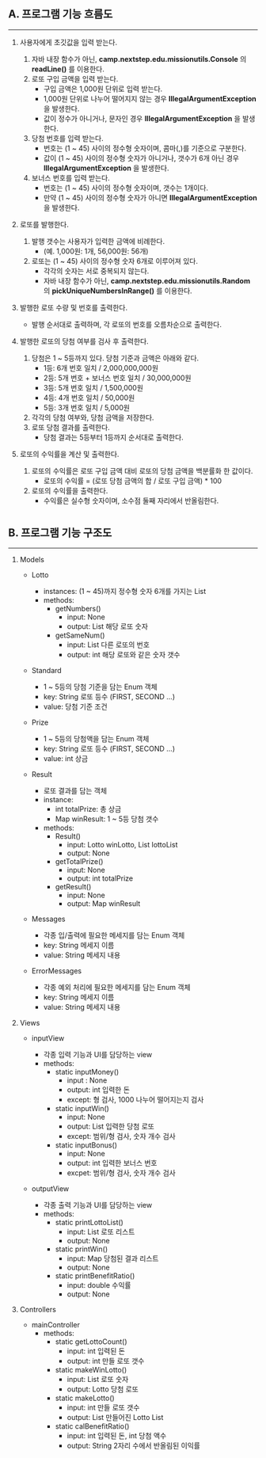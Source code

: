 ## A. 프로그램 기능 흐름도
<hr>

1. 사용자에게 초깃값을 입력 받는다. 
   1. 자바 내장 함수가 아닌, __camp.nextstep.edu.missionutils.Console__ 의 __readLine()__ 를 이용한다.
   2. 로또 구입 금액을 입력 받는다.
      * 구입 금액은 1,000원 단위로 입력 받는다.
      * 1,000원 단위로 나누어 떨어지지 않는 경우 __IllegalArgumentException__ 을 발생한다.
      * 값이 정수가 아니거나, 문자인 경우 __IllegalArgumentException__ 을 발생한다.
   3. 당첨 번호를 입력 받는다.
      * 번호는 (1 ~ 45) 사이의 정수형 숫자이며, 콤마(,)를 기준으로 구분한다.
      * 값이 (1 ~ 45) 사이의 정수형 숫자가 아니거나, 갯수가 6개 아닌 경우 __IllegalArgumentException__ 을 발생한다.
   4. 보너스 번호를 입력 받는다.
      * 번호는 (1 ~ 45) 사이의 정수형 숫자이며, 갯수는 1개이다.
      * 만약 (1 ~ 45) 사이의 정수형 숫자가 아니면 __IllegalArgumentException__ 을 발생한다.


2. 로또를 발행한다.
   1. 발행 갯수는 사용자가 입력한 금액에 비례한다.
      * (예. 1,000원: 1개, 56,000원: 56개)
   2. 로또는 (1 ~ 45) 사이의 정수형 숫자 6개로 이루어져 있다.
      * 각각의 숫자는 서로 중복되지 않는다.
      * 자바 내장 함수가 아닌, __camp.nextstep.edu.missionutils.Random__ 의 __pickUniqueNumbersInRange()__ 를 이용한다.


3. 발행한 로또 수량 및 번호를 출력한다.
   * 발행 순서대로 출력하며, 각 로또의 번호를 오름차순으로 출력한다.


4. 발행한 로또의 당첨 여부를 검사 후 출력한다.
   1. 당첨은 1 ~ 5등까지 있다. 당첨 기준과 금액은 아래와 같다.
      * 1등: 6개 번호 일치 / 2,000,000,000원
      * 2등: 5개 번호 + 보너스 번호 일치 / 30,000,000원
      * 3등: 5개 번호 일치 / 1,500,000원
      * 4등: 4개 번호 일치 / 50,000원
      * 5등: 3개 번호 일치 / 5,000원
   2. 각각의 당첨 여부와, 당첨 금액을 저장한다.
   3. 로또 당첨 결과를 출력한다.
      * 당첨 결과는 5등부터 1등까지 순서대로 출력한다.


5. 로또의 수익률을 계산 및 출력한다.
   1. 로또의 수익률은 로또 구입 금액 대비 로또의 당첨 금액을 백분률화 한 값이다.
      * 로또의 수익률 = (로또 당첨 금액의 합 / 로또 구입 금액) * 100
   2. 로또의 수익률을 출력한다.
      * 수익률은 실수형 숫자이며, 소수점 둘째 자리에서 반올림한다.

#
## B. 프로그램 기능 구조도
<HR>

1. Models
   * Lotto
     - instances: (1 ~ 45)까지 정수형 숫자 6개를 가지는 List
     - methods:
       + getNumbers()
         * input: None
         * output: List<Integer> 해당 로또 숫자
       + getSameNum()
         * input: List<Integer> 다른 로또의 번호
         * output: int 해당 로또와 같은 숫자 갯수
   
   * Standard
      - 1 ~ 5등의 당첨 기준을 담는 Enum 객체
      - key: String 로또 등수 (FIRST, SECOND ...)
      - value: 당첨 기준 조건
   
   * Prize
     - 1 ~ 5등의 당첨액을 담는 Enum 객체
     - key: String 로또 등수 (FIRST, SECOND ...)
     - value: int 상금

   * Result
     - 로또 결과를 담는 객체
     - instance:
       + int totalPrize: 총 상금
       + Map winResult: 1 ~ 5등 당첨 갯수
     - methods:
       + Result()
         * input: Lotto winLotto, List<Lotto> lottoList
         * output: None
       + getTotalPrize()
         * input: None
         * output: int totalPrize
       + getResult()
         * input: None
         * output: Map winResult

   * Messages
     - 각종 입/출력에 필요한 메세지를 담는 Enum 객체
     - key: String 메세지 이름
     - value: String 메세지 내용

   * ErrorMessages
       - 각종 예외 처리에 필요한 메세지를 담는 Enum 객체
       - key: String 메세지 이름
       - value: String 메세지 내용

2. Views
   * inputView
     - 각종 입력 기능과 UI를 담당하는 view
     - methods:
       + static inputMoney()
         * input : None
         * output: int 입력한 돈 
         * except: 형 검사, 1000 나누어 떨어지는지 검사
       + static inputWin()
         * input: None
         * output: List<Integer> 입력한 당첨 로또
         * except: 범위/형 검사, 숫자 개수 검사
       + static inputBonus()
         * input: None
         * output: int 입력한 보너스 번호
         * excpet: 범위/형 검사, 숫자 개수 검사

   * outputView
     - 각종 출력 기능과 UI를 담당하는 view
     - methods:
       + static printLottoList()
         * input: List<Lotto> 로또 리스트
         * output: None
       + static printWin()
         * input: Map 당첨된 결과 리스트
         * output: None
       + static printBenefitRatio()
         * input: double 수익률
         * output: None
   

3. Controllers
   * mainController
     - methods:
       + static getLottoCount()
         * input: int 입력된 돈
         * output: int 만들 로또 갯수
       + static makeWinLotto()
         * input: List<Integer> 로또 숫자
         * output: Lotto 당첨 로또
       + static makeLotto()
         * input: int 만들 로또 갯수
         * output: List<Lotto> 만들어진 Lotto List
       + static calBenefitRatio()
         * input: int 입력된 돈, int 당첨 액수
         * output: String 2자리 수에서 반올림된 이익률